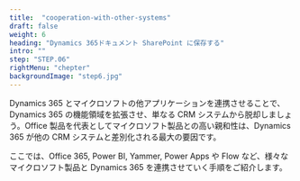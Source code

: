 ```yaml
---
title:  "cooperation-with-other-systems"
draft: false
weight: 6
heading: "Dynamics 365ドキュメント SharePoint に保存する"
intro: ""
step: "STEP.06"
rightMenu: "chepter"
backgroundImage: "step6.jpg"
---
```


<!-- Intro -->
Dynamics 365 とマイクロソフトの他アプリケーションを連携させることで、Dynamics 365 の機能領域を拡張させ、単なる CRM システムから脱却しましょう。Office 製品を代表としてマイクロソフト製品との高い親和性は、Dynamics 365 が他の CRM システムと差別化される最大の要因です。

ここでは、Office 365, Power BI, Yammer, Power Apps や Flow など、様々なマイクロソフト製品と Dynamics 365 を連携させていく手順をご紹介します。